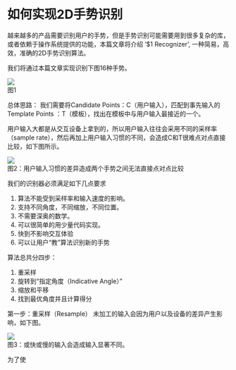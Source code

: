 如何实现2D手势识别
===============

越来越多的产品需要识别用户的手势，但是手势识别可能需要用到很多复杂的库，或者依赖于操作系统提供的功能，本篇文章将介绍 ’$1 Recognizer’, 一种简易，高效，准确的2D手势识别算法。

我们将通过本篇文章实现识别下图16种手势。

![](https://i.imgur.com/BazXsto.png)   
图1

总体思路：
我们需要将Candidate Points：C（用户输入），匹配到事先输入的Template Points ：T（模板），找出在模板中与用户输入最接近的一个。

用户输入大都是从交互设备上拿到的，所以用户输入往往会采用不同的采样率（sample rate），然后再加上用户输入习惯的不同，会造成C和T很难点对点直接比较，如下图所示。

![](https://i.imgur.com/ke2IVgG.png)   
图2：用户输入习惯的差异造成两个手势之间无法直接点对点比较

我们的识别器必须满足如下几点要求
1. 算法不能受到采样率和输入速度的影响。
2. 支持不同角度，不同缩放，不同位置。
3. 不需要深奥的数学。
4. 可以很简单的用少量代码实现。
5. 快到不影响交互体验
6. 可以让用户“教”算法识别新的手势

算法总共分四步：
1. 重采样
2. 旋转到“指定角度（Indicative Angle）”
3. 缩放和平移
4. 找到最优角度并且计算得分

第一步：重采样（Resample）
未加工的输入会因为用户以及设备的差异产生影响，如下图。

![](https://i.imgur.com/4cc1gB2.png)   
图3：或快或慢的输入会造成输入显著不同。

为了使